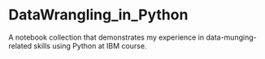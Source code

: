 # DataWrangling_in_Python
A notebook collection that demonstrates my experience in data-munging-related skills using Python at IBM course.
